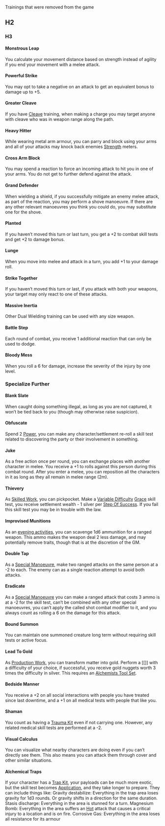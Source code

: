 Trainings that were removed from the game

## H2
### H3
#### Monstrous Leap
You calculate your movement distance based on strength instead of agility if you end your movement with a melee attack. 

#### Powerful Strike
You may opt to take a negative on an attack to get an equivalent bonus to damage up to +5.

#### Greater Cleave
If you have [Cleave](#Cleave) training, when making a charge you may target anyone with cleave who was in weapon range along the path.

#### Heavy Hitter
While wearing metal arm armour, you can parry and block using your arms and all of your attacks may knock back enemies [Strength](Strength) meters.

#### Cross Arm Block
You may spend a reaction to force an incoming attack to hit you in one of your arms. You do not get to further defend against the attack.

#### Grand Defender
When wielding a shield, if you successfully mitigate an enemy melee attack, as part of the reaction, you may perform a shove manoeuvre. If there are any other relevant manoeuvres you think you could do, you may substitute one for the shove.

#### Planted
If you haven’t moved this turn or last turn, you get a +2 to combat skill tests and get +2 to damage bonus.

#### Lunge
When you move into melee and attack in a turn, you add +1 to your damage roll.

#### Strike Together
 If you haven’t moved this turn or last, if you attack with both your weapons, your target may only react to one of these attacks. 
#### Massive Inertia
Other Dual Wielding training can be used with any size weapon.

#### Battle Step
Each round of combat, you receive 1 additional reaction that can only be used to dodge.

#### Bloody Mess
When you roll a 6 for damage, increase the severity of the injury by one level.

### Specialize Further
#### Blank Slate
When caught doing something illegal, as long as you are not captured, it won’t be tied back to you (though may otherwise raise suspicion).

#### Obfuscate
Spend 2 [Power](Stats#Power), you can make any character/settlement re-roll a skill test related to discovering the party or their involvement in something.

#### Juke
As a free action once per round, you can exchange places with another character in melee. You receive a +1 to rolls against this person during this combat round. After you enter a melee, you can reposition all the characters in it as long as they all remain in melee range (2m).

#### Thievery
As [Skilled Work](Activities#Skilled%20Work), you can pickpocket. Make a [Variable Difficulty](Skills#Variable%20Difficulty) [Grace](Agility#Grace) skill test, you receive settlement wealth - 1 silver per [Step Of Success](Skills#Step%20Of%20Success). If you fail this skill test you may be in trouble with the law.

#### Improvised Munitions
As an [evening activities](Activities#Travel%20Activity), you can scavenge 1d6 ammunition for a ranged weapon. This ammo makes the weapon deal 2 less damage, and may potentially remove traits, though that is at the discretion of the GM. 

#### Double Tap
As a [Special Manoeuvre](Combat#Special%20Manoeuvres), make two ranged attacks on the same person at a -2 to each. The enemy can as a single reaction attempt to avoid both attacks. 

#### Eradicate
As a [Special Manoeuvre](Combat#Special%20Manoeuvres) you can make a ranged attack that costs 3 ammo is at a -2 for the skill test, can’t be combined with any other special manoeuvres, you can’t apply the called shot combat modifier to it, and you always count as rolling a 6 on the damage for this attack. 

#### Bound Summon
You can maintain one summoned creature long term without requiring skill tests or active focus.

#### Lead To Gold
As [Production Work](Activities#Production%20Work), you can transform matter into gold. Perform a [[]] with a difficulty of your choice, if successful, you receive gold nuggets worth 3 times the difficulty in silver. This requires an [Alchemists Tool Set](Example-Gear#Alchemists%20Tool%20Set).

#### Bedside Manner
You receive a +2 on all social interactions with people you have treated since last downtime, and a +1 on all medical tests with people that like you.

#### Shaman
You count as having a [Trauma Kit](Example-Gear#Trauma%20Kit) even if not carrying one. However, any related medical skill tests are performed at a -2.

#### Visual Calculus
You can visualize what nearby characters are doing even if you can’t directly see them. This also means you can attack them through cover and other similar situations.


#### Alchemical Traps
If your character has a [Trap Kit](Example-Gear#Trap%20Kit), your payloads can be much more exotic, but the skill test becomes [Application](Intelligence#Application), and they take longer to prepare. They can include things like:
Gravity destabilize: Everything in the trap area loses gravity for 1d3 rounds. Or gravity shifts in a direction for the same duration.
Stasis discharge: Everything in the area is stunned for a turn.
Magnesium Bomb: Everything in the area suffers an [Hot](Combat#Hot) attack that causes a critical injury to a location and is on fire.
Corrosive Gas: Everything in the area loses all resistance for its armour
